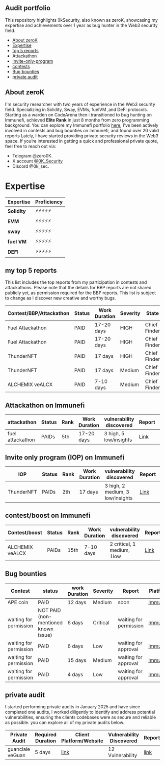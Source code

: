## Audit portfolio

This repository highlights 0kSecurity, also known as zeroK, showcasing my expertise and achievements over 1 year as bug hunter in the Web3 security field.

- [About zeroK](https://github.com/0Ksecurity/Portfolio?tab=readme-ov-file#about-zerok)
- [Expertise](https://github.com/0Ksecurity/Portfolio/edit/main/README.md#expertise)
- [top 5 reports](https://github.com/0Ksecurity/Portfolio/edit/main/README.md#my-top-5-reports)
- [Attackathon](https://github.com/0Ksecurity/Portfolio/edit/main/README.md#my-top-5-reports)
- [Invite-only-program](https://github.com/0Ksecurity/Portfolio/edit/main/README.md#invite-onlyiop-program-on-immunefi)
- [contests](https://github.com/0Ksecurity/Portfolio/edit/main/README.md#contestboost-on-immunefi)
- [Bug bounties](https://github.com/0Ksecurity/Portfolio/edit/main/README.md#bug-bounties)
- [private audit](https://github.com/0Ksecurity/Portfolio/edit/main/README.md#contestboost-on-immunefi)

## About zeroK

I'm security researcher with two years of experience in the Web3 security field. Specializing in Solidity, Sway, EVMs, fuelVM ,and DeFi protocols. Starting as a warden on CodeArena then i transitioned to bug hunting on Immunefi, achieved **Elite Rank** in just 8 months from zero programming background. You can explore my Immunefi portfolio [here](https://immunefi.com/profile/zeroK/?scope=year), I've been actively involved in contests and bug bounties on Immunefi, and found over 20 valid reports Lately, I have started providing private security reviews in the Web3 space. If you’re interested in getting a quick and professional private quote, feel free to reach out via:

- Telegram @zero0K.
- X account [@0K_Security](https://x.com/0K_Security)
- Discord @0k_sec.

# Expertise

| Expertise    | Proficiency |
| ------------ | ----------- |
| **Solidity** | ⚡⚡⚡⚡⚡  |
| **EVM**      | ⚡⚡⚡⚡⚡  |
| **sway**     | ⚡⚡⚡⚡⚡  |
| **fuel VM**  | ⚡⚡⚡⚡⚡  |
| **DEFI**     | ⚡⚡⚡⚡⚡  |

## my top 5 reports

This list includes the top reports from my participation in contests and attackathons. Please note that the details for BBP reports are not shared publicly yet, as permission required for the BBP reports. This list is subject to change as I discover new creative and worthy bugs.

| Contest/BBP/Attackathon | Status | Work Duration | Severity | State        | Report                                                                                  | Platform                          |
| ----------------------- | ------ | ------------- | -------- | ------------ | --------------------------------------------------------------------------------------- | --------------------------------- |
| Fuel Attackathon        | PAID   | 17-20 days    | HIGH     | Chief Finder | [Link](https://github.com/0Ksecurity/top_reports/blob/main/Fuel_blockchain_report_1.md) | [Immunefi](https://immunefi.com/) |
| Fuel Attackathon        | PAID   | 17-20 days    | HIGH     | Chief Finder | [Link](https://github.com/0Ksecurity/top_reports/blob/main/Fuel_blockchain_report_2.md) | [Immunefi](https://immunefi.com/) |
| ThunderNFT              | PAID   | 17 days       | HIGH     | Chief Finder | [Link](https://github.com/0Ksecurity/top_reports/blob/main/thunderNFT_report1.md)       | [Immunefi](https://immunefi.com/) |
| ThunderNFT              | PAID   | 17 days       | Medium   | Chief Finder | [Link](https://github.com/0Ksecurity/top_reports/blob/main/thunderNFT_report2.md)       | [Immunefi](https://immunefi.com/) |
| ALCHEMIX veALCX         | PAID   | 7-10 days     | Medium   | Chief Finder | [Link](https://github.com/0Ksecurity/top_reports/blob/main/Alchemix_report_1.md)        | [Immunefi](https://immunefi.com/) |

## Attackathon on Immunefi

| attackathon      | Status | Rank | Work Duration | vulnerability discovered | Report                                                                              | Platform                          |
| ---------------- | ------ | ---- | ------------- | ------------------------ | ----------------------------------------------------------------------------------- | --------------------------------- |
| fuel attackathon | PAIDs  | 5th  | 17-20 days    | 3 high, 5 low/insights   | [Link](https://github.com/0Ksecurity/report/tree/main/attackathon/Fuel_attackathon) | [Immunefi](https://immunefi.com/) |

## Invite only program (IOP) on Immunefi

| IOP        | Status | Rank | Work Duration | vulnerability discovered         | Report                                                                | Platform                          |
| ---------- | ------ | ---- | ------------- | -------------------------------- | --------------------------------------------------------------------- | --------------------------------- |
| ThunderNFT | PAIDs  | 2th  | 17 days       | 3 high, 2 medium, 3 low/insights | [Link](https://github.com/0Ksecurity/report/tree/main/IOP/ThunderNFT) | [Immunefi](https://immunefi.com/) |

## contest/boost on Immunefi

| Contest/boost   | Status | Rank | Work Duration | vulnerability discovered   | Report                                                                          | Platform                          |
| --------------- | ------ | ---- | ------------- | -------------------------- | ------------------------------------------------------------------------------- | --------------------------------- |
| ALCHEMIX veALCX | PAIDs  | 15th | 7-10 days     | 2 critical, 1 medium, 1low | [Link](https://github.com/0Ksecurity/report/tree/main/contests/Alchemix_veALCX) | [Immunefi](https://immunefi.com/) |

## Bug bounties

| Contest                | status                               | work Duration | Severity | Report                 | Platform                          |
| ---------------------- | ------------------------------------ | ------------- | -------- | ---------------------- | --------------------------------- |
| APE coin               | PAID                                 | 12 days       | Medium   | soon               | [Immunefi](https://immunefi.com/) |
| waiting for permission | NOT PAID (non-mentioned known issue) | 6 days        | Critical | waiting for permission | [Immunefi](https://immunefi.com/) |
| waiting for permission | PAID                                 | 6 days        | Low      | waiting for approval   | [Immunefi](https://immunefi.com/) |
| waiting for permission | PAID                                 | 15 days       | Medium   | waiting for approval   | [Immunefi](https://immunefi.com/) |
| waiting for permission | PAID                                 | 4 days        | Low      | waiting for approval   | [Immunefi](https://immunefi.com/) |

## private audit

I started performing private audits in January 2025 and have since completed one audits, I worked diligently to identify and address potential vulnerabilities, ensuring the clients codebases were as secure and reliable as possible. you can explore all  of my private audits below.

| Private Audit            | Required Duration | Client Platform/Website                     | Vulnerability Discovered | Report |
| ------------------------ | ----------------- | ------------------------------------------- | ------------------------ | ------ |
| guanciale veGuan         | 5 days            | [link](https://terminal.guanciale.ai/stake) |     12  Vulnerability       | [link](https://github.com/0Ksecurity/private/blob/main/guancialeAI_DAO_solo.pdf)   |

